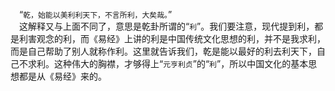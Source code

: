 &emsp;“``乾，始能以美利利天下，不言所利，大矣哉。``”<br>&emsp;这解释又与上面不同了，意思是乾卦所谓的“``利``”。我们要注意，现代提到利，都是利害观念的利，而《易经》上讲的利是中国传统文化思想的利，并不是我求利，而是自己帮助了别人就称作利。这里就告诉我们，乾是能以最好的利去利天下，自己不求利。这种伟大的胸襟，才够得上“``元亨利贞``”的“``利``”，所以中国文化的基本思想都是从《易经》来的。<br>